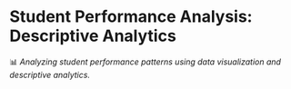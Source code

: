 # **Student Performance Analysis: Descriptive Analytics**
📊 *Analyzing student performance patterns using data visualization and descriptive analytics.*
